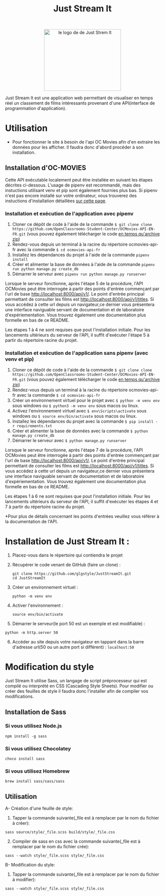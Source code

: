 

# <h1 align="center">Just Stream It</h1>
</br>
<p align="center">
    <img src="https://user.oc-static.com/upload/2020/09/18/16004298163529_P5.png" 
            alt="le logo de de Just Strem It" 
            width="250" 
            height="200"/>
</p>


Just Stream It est une application web permettant de visualiser en temps réel un classement de films intéressants provenant d'une API(interface de programmation d'application).

# Utilisation

- Pour fonctionner le site à besoin de l'api OC Movies afin d'en extraire les données pour les afficher. Il faudra donc d'abord procéder à son installation.

## Installation d'OC-MOVIES

Cette API exécutable localement peut être installée en suivant les étapes décrites ci-dessous. L'usage de pipenv est recommandé, mais des instuctions utilisant venv et pip sont également fournies plus bas. Si pipenv n'est pas encore installé sur votre ordinateur, vous trouverez des instuctions d'installation détaillées [sur cette page](docs/pipenv/installation-fr.md).

### Installation et exécution de l'application avec pipenv

1. Cloner ce dépôt de code à l'aide de la commande `$ git clone clone https://github.com/OpenClassrooms-Student-Center/OCMovies-API-EN-FR.git` (vous pouvez également télécharger le code [en temps qu'archive zip](https://github.com/OpenClassrooms-Student-Center/OCMovies-API-EN-FR/archive/refs/heads/master.zip))
2. Rendez-vous depuis un terminal à la racine du répertoire ocmovies-api-fr avec la commande `$ cd ocmovies-api-fr`
3. Installez les dépendances du projet à l'aide de la commande `pipenv install` 
4. Créer et alimenter la base de données à l'aide de la commande `pipenv run python manage.py create_db`
5. Démarrer le serveur avec `pipenv run python manage.py runserver`

Lorsque le serveur fonctionne, après l'étape 5 de la procédure, l'API OCMovies peut être interrogée à partir des points d'entrée commençant par l'url de base [http://localhost:8000/api/v1/](http://localhost:8000/api/v1/). Le point d'entrée principal permettant de consulter les films est [http://localhost:8000/api/v1/titles](http://localhost:8000/api/v1/titles/). Si vous accédez à cette url depuis un navigateur,ce dernier vous présentera une interface naviguable servant de documentation et de laboratoire d'expériementation. Vous trouvez également une documentation plus formelle en bas de ce README.

Les étapes 1 à 4 ne sont requises que pout l'installation initiale. Pour les lancements ultérieurs du serveur de l'API, il suffit d'exécuter l'étape 5 à partir du répertoire racine du projet.

### Installation et exécution de l'application sans pipenv (avec venv et pip)

1. Cloner ce dépôt de code à l'aide de la commande `$ git clone clone https://github.com/OpenClassrooms-Student-Center/OCMovies-API-EN-FR.git` (vous pouvez également télécharger le code [en temps qu'archive zip](https://github.com/OpenClassrooms-Student-Center/OCMovies-API-EN-FR/archive/refs/heads/master.zip))
2. Rendez-vous depuis un terminal à la racine du répertoire ocmovies-api-fr avec la commande `$ cd ocmovies-api-fr`
3. Créer un environnement virtuel pour le projet avec `$ python -m venv env` sous windows ou `$ python3 -m venv env` sous macos ou linux.
4. Activez l'environnement virtuel avec `$ env\Scripts\activate` sous windows ou `$ source env/bin/activate` sous macos ou linux.
5. Installez les dépendances du projet avec la commande `$ pip install -r requirements.txt`
6. Créer et alimenter la base de données avec la commande `$ python manage.py create_db`
7. Démarrer le serveur avec `$ python manage.py runserver`

Lorsque le serveur fonctionne, après l'étape 7 de la procédure, l'API OCMovies peut être interrogée à partir des points d'entrée commençant par l'url de base [http://localhost:8000/api/v1/](http://localhost:8000/api/v1/). Le point d'entrée principal permettant de consulter les films est [http://localhost:8000/api/v1/titles](http://localhost:8000/api/v1/titles/). Si vous accédez à cette url depuis un navigateur,ce dernier vous présentera une interface naviguable servant de documentation et de laboratoire d'expériementation. Vous trouvez également une documentation plus formelle en bas de ce README.

Les étapes 1 à 6 ne sont requises que pout l'installation initiale. Pour les lancements ultérieurs du serveur de l'API, il suffit d'exécuter les étapes 4 et 7 à partir du répertoire racine du projet.

*Pour plus de détails concernant les points d'entrées veuillez vous référer à la documentation de l'API.

# Installation de Just Stream It :

1. Placez-vous dans le répertoire qui contiendra le projet 
  
2. Récupérer le code venant de GitHub (faire un clone) :  
    ```
    git clone https://github.com/glgstyle/JustStreamIt.git
    cd JustStreamIt
    ```
3. Créer un environnement virtuel : 

    ```python -m venv env```

4. Activer l'environnement :  

    ```source env/bin/activate ```

5. Démarrer le serveur(le port 50 est un exemple et est modifiable) :

 ```python -m http.server 50```

6. Accéder au site depuis votre navigateur en tappant dans la barre d'adresse url(50 ou un autre port si différent) :
```localhost:50```

# Modification du style

Just Stream It utilise Sass, un langage de script préprocesseur qui est compilé ou interprété en CSS (Cascading Style Sheets). Pour modifier ou créer des feuilles de style il faudra donc l'installer afin de compiler vos modifications.

## Installation de Sass

### Si vous utilisez Node.js

```npm install -g sass```

### Si vous utilisez Chocolatey

```choco install sass```

### Si vous utilisez Homebrew

```brew install sass/sass/sass```

## Utilisation

A- Création d'une feuille de style:

1. Tapper la commande suivante(_file est à remplacer par le nom du fichier à créer):

```sass source/style/_file.scss build/style/_file.css```

2. Compiler de sass en css avec la commande suivante(_file est à remplacer par le nom du fichier crée):

```sass --watch style/_file.scss style/_file.css```

B- Modification du style:

1. Tapper la commande suivante(_file est à remplacer par le nom du fichier à modifier):

```sass --watch style/_file.scss style/_file.css```